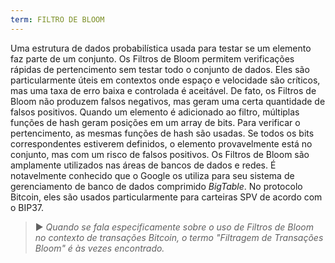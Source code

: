 ```yaml
---
term: FILTRO DE BLOOM
---
```


Uma estrutura de dados probabilística usada para testar se um elemento faz parte de um conjunto. Os Filtros de Bloom permitem verificações rápidas de pertencimento sem testar todo o conjunto de dados. Eles são particularmente úteis em contextos onde espaço e velocidade são críticos, mas uma taxa de erro baixa e controlada é aceitável. De fato, os Filtros de Bloom não produzem falsos negativos, mas geram uma certa quantidade de falsos positivos. Quando um elemento é adicionado ao filtro, múltiplas funções de hash geram posições em um array de bits. Para verificar o pertencimento, as mesmas funções de hash são usadas. Se todos os bits correspondentes estiverem definidos, o elemento provavelmente está no conjunto, mas com um risco de falsos positivos. Os Filtros de Bloom são amplamente utilizados nas áreas de bancos de dados e redes. É notavelmente conhecido que o Google os utiliza para seu sistema de gerenciamento de banco de dados comprimido *BigTable*. No protocolo Bitcoin, eles são usados particularmente para carteiras SPV de acordo com o BIP37.

> ► *Quando se fala especificamente sobre o uso de Filtros de Bloom no contexto de transações Bitcoin, o termo "Filtragem de Transações Bloom" é às vezes encontrado.*